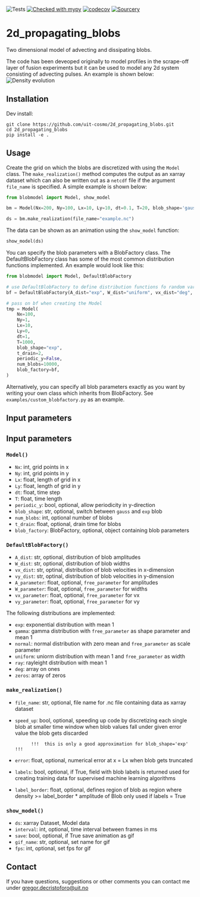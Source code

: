 ![Tests](https://github.com/uit-cosmo/2d_propagating_blobs/actions/workflows/workflow.yml/badge.svg)
[![Checked with mypy](http://www.mypy-lang.org/static/mypy_badge.svg)](http://mypy-lang.org/)
[![codecov](https://codecov.io/gh/uit-cosmo/2d_propagating_blobs/branch/main/graph/badge.svg?token=QSS3BYQC6Y)](https://codecov.io/gh/uit-cosmo/2d_propagating_blobs)
[![Sourcery](https://img.shields.io/badge/Sourcery-enabled-brightgreen)](https://sourcery.ai)
# 2d_propagating_blobs
Two dimensional model of advecting and dissipating blobs.

The code has been deveoped originally to model profiles in the scrape-off layer of fusion experiments but it can be used to model any 2d system consisting of advecting pulses. An example is shown below:
![Density evolution](readme_gifs/2d_blobs.gif ) 

## Installation

Dev install:
```
git clone https://github.com/uit-cosmo/2d_propagating_blobs.git
cd 2d_propagating_blobs
pip install -e .
```


## Usage
Create the grid on which the blobs are discretized with using the `Model` class. The `make_realization()` method computes the output as an xarray dataset which can also be written out as a `netcdf` file if the argument `file_name` is specified. A simple example is shown below:

```Python
from blobmodel import Model, show_model

bm = Model(Nx=200, Ny=100, Lx=10, Ly=10, dt=0.1, T=20, blob_shape='gauss',num_blobs=100)

ds = bm.make_realization(file_name="example.nc")
```
The data can be shown as an animation using the `show_model` function:
```Python
show_model(ds)
```
You can specify the blob parameters with a BlobFactory class. The DefaultBlobFactory class has some of the most common distribution functions implemented. An example would look like this:
```Python
from blobmodel import Model, DefaultBlobFactory

# use DefaultBlobFactory to define distribution functions fo random variables
bf = DefaultBlobFactory(A_dist="exp", W_dist="uniform", vx_dist="deg", vy_dist="normal")

# pass on bf when creating the Model
tmp = Model(
    Nx=100,
    Ny=1,
    Lx=10,
    Ly=0,
    dt=1,
    T=1000,
    blob_shape="exp",
    t_drain=2,
    periodic_y=False,
    num_blobs=10000,
    blob_factory=bf,
)
```
Alternatively, you can specify all blob parameters exactly as you want by writing your own class which inherits from BlobFactory. See `examples/custom_blobfactory.py` as an example. 
## Input parameters
## Input parameters
### `Model()`
- `Nx`: int, grid points in x
- `Ny`: int, grid points in y
- `Lx`: float, length of grid in x
- `Ly`: float, length of grid in y
- `dt`: float, time step 
- `T`: float, time length 
- `periodic_y`: bool, optional,
            allow periodicity in y-direction 
- `blob_shape`: str, optional,
            switch between `gauss` and `exp` blob
- `num_blobs`: int, optional
            number of blobs
- `t_drain`: float, optional,
            drain time for blobs 
- `blob_factory`: BlobFactory, optional,
            object containing blob parameters

### `DefaultBlobFactory()`
- `A_dist`: str, optional,
            distribution of blob amplitudes
- `W_dist`: str, optional,
            distribution of blob widths
- `vx_dist`: str, optinal,
            distribution of blob velocities in x-dimension
- `vy_dist`: str, optinal,
            distribution of blob velocities in y-dimension
- `A_parameter`: float, optional,
            `free_parameter` for amplitudes
- `W_parameter`: float, optional,
            `free_parameter` for widths
- `vx_parameter`: float, optional,
            `free_parameter` for vx
- `vy_parameter`: float, optional,
            `free_parameter` for vy
            
The following distributions are implemented:

- `exp`: exponential distribution with mean 1
- `gamma`: gamma distribution with `free_parameter` as shape parameter and mean 1
- `normal`: normal distribution with zero mean and `free_parameter` as scale parameter
- `uniform`: uniorm distribution with mean 1 and `free_parameter` as width
- `ray`: rayleight distribution with mean 1
- `deg`: array on ones
- `zeros`: array of zeros
                
### `make_realization()`
- `file_name`: str, optional, 
            file name for .nc file containing data as xarray dataset
- `speed_up`: bool, optional,
            speeding up code by discretizing each single blob at smaller time window 
            when blob values fall under given error value the blob gets discarded 

            !!!  this is only a good approximation for blob_shape='exp' !!!
- `error`: float, optional,
            numerical error at x = Lx when blob gets truncated 
- `labels`: bool, optional,
            if True, field with blob labels is returned
            used for creating training data for supervised machine learning algorithms
- `label_border`: float, optional,
            defines region of blob as region where density >= label_border * amplitude of Blob
            only used if labels = True
### `show_model()`
- `ds`: xarray Dataset,
            Model data
- `interval`: int, optional,
            time interval between frames in ms
- `save`: bool, optional,
            if True save animation as gif
- `gif_name`: str, optional,
            set name for gif
- `fps`: int, optional,
            set fps for gif

## Contact
If you have questions, suggestions or other comments you can contact me under gregor.decristoforo@uit.no

